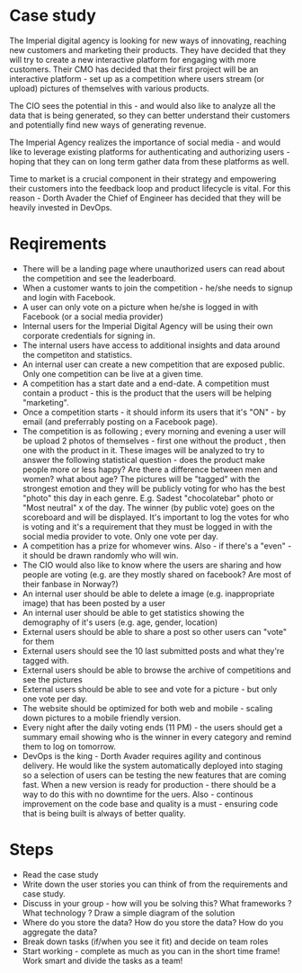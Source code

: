 # Case study

The Imperial digital agency is looking for new ways of innovating, reaching new customers and marketing their products. They have decided that they will try to create a new interactive platform for engaging with more customers. Their CMO has decided that their first project will be an interactive platform - set up as a competition where users stream (or upload) pictures of themselves with various products. 

The CIO sees the potential in this - and would also like to analyze all the data that is being generated, so they can better understand their customers and potentially find new ways of generating revenue. 

The Imperial Agency realizes the importance of social media - and would like to leverage existing platforms for authenticating and authorizing users - hoping that they can 
on long term gather data from these platforms as well.

Time to market is a crucial component in their strategy and empowering their customers into the feedback loop and product lifecycle is vital. For this reason - Dorth Avader the Chief of Engineer has decided that they will be heavily invested in DevOps.   

# Reqirements
 - There will be a landing page where unauthorized users can read about the competition and see the leaderboard. 
 - When a customer wants to join the competition - he/she needs to signup and login with Facebook.
 - A user can only vote on a picture when he/she is logged in with Facebook (or a social media provider)
 - Internal users for the Imperial Digital Agency will be using their own corporate credentials for signing in.
 -  The internal users have access to additional insights and data around the competiton and statistics.
 -  An internal user can create a new competition that are exposed public. Only one competition can be live at a given time. 
 - A competition has a start date and a end-date. A competition must contain a product - this is the product that the users will be helping "marketing".
 - Once a competition starts - it should inform its users that it's "ON" - by email (and preferrably posting on a Facebook page).
 - The competition is as following ; every morning and evening a user will be upload 2 photos of themselves - first one without the product , then one with the product in it. These images will be analyzed to try to answer the following statistical question - does the product make people more or less happy? Are there a difference between men and women? what about age? The pictures will be "tagged" with the strongest emotion and they will be publicly voting for who has the best "photo" this day in each genre. E.g. Sadest "chocolatebar" photo  or "Most neutral" x of the day. The winner (by public vote) goes on the scoreboard and will be displayed. It's important to log the votes for who is voting and it's a requirement that they must be logged in with the social media provider to vote. Only one vote per day. 
 - A competition has a prize for whomever wins. Also - if there's a "even" - it should be drawn randomly who will win. 
 - The CIO would also like to know where the users are sharing and how people are voting (e.g. are they mostly shared on facebook? Are most of their fanbase in Norway?)
 - An internal user should be able to delete a image (e.g. inappropriate image) that has been posted by a user
 - An internal user should be able to get statistics showing the demography of it's users (e.g. age, gender, location)
 - External users should be able to share a post so other users can "vote" for them
 - External users should see the 10 last submitted posts and what they're tagged with.
 - External users should be able to browse the archive of competitions and see the pictures 
 - External users should be able to see and vote for a picture - but only one vote per day.
 - The website should be optimized for both web and mobile - scaling down pictures to a mobile friendly version.
 - Every night after the daily voting ends (11 PM) - the users should get a summary email showing who is the winner in every category and remind them to log on tomorrow.
 - DevOps is the king - Dorth Avader requires agility and continous delivery. He would like the system automatically deployed into staging so a selection of users can be testing the new features that are coming fast. When a new version is ready for production - there should be a way to do this with no downtime for the uers. Also - continous improvement on the code base and quality is a must - ensuring code that is being built is always of better quality.
  

# Steps 
 - Read the case study
 - Write down the user stories you can think of from the requirements and case study. 
 - Discuss in your group - how will you be solving this? What frameworks ? What technology ? Draw a simple diagram of the solution 
 - Where do you store the data? How do you store the data? How do you aggregate the data? 
 - Break down tasks (if/when you see it fit) and decide on team roles 
 - Start working - complete as much as you can in the short time frame! Work smart and divide the tasks as a team! 
